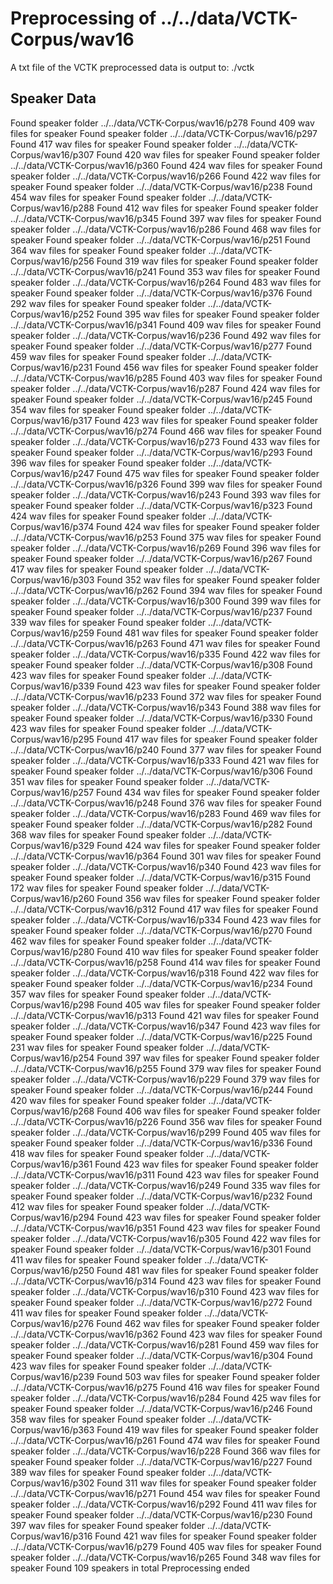 # Preprocessing of ../../data/VCTK-Corpus/wav16
A txt file of the VCTK preprocessed data is output to: ./vctk

## Speaker Data
Found speaker folder ../../data/VCTK-Corpus/wav16/p278
Found 409 wav files for speaker
Found speaker folder ../../data/VCTK-Corpus/wav16/p297
Found 417 wav files for speaker
Found speaker folder ../../data/VCTK-Corpus/wav16/p307
Found 420 wav files for speaker
Found speaker folder ../../data/VCTK-Corpus/wav16/p360
Found 424 wav files for speaker
Found speaker folder ../../data/VCTK-Corpus/wav16/p266
Found 422 wav files for speaker
Found speaker folder ../../data/VCTK-Corpus/wav16/p238
Found 454 wav files for speaker
Found speaker folder ../../data/VCTK-Corpus/wav16/p288
Found 412 wav files for speaker
Found speaker folder ../../data/VCTK-Corpus/wav16/p345
Found 397 wav files for speaker
Found speaker folder ../../data/VCTK-Corpus/wav16/p286
Found 468 wav files for speaker
Found speaker folder ../../data/VCTK-Corpus/wav16/p251
Found 364 wav files for speaker
Found speaker folder ../../data/VCTK-Corpus/wav16/p256
Found 319 wav files for speaker
Found speaker folder ../../data/VCTK-Corpus/wav16/p241
Found 353 wav files for speaker
Found speaker folder ../../data/VCTK-Corpus/wav16/p264
Found 483 wav files for speaker
Found speaker folder ../../data/VCTK-Corpus/wav16/p376
Found 292 wav files for speaker
Found speaker folder ../../data/VCTK-Corpus/wav16/p252
Found 395 wav files for speaker
Found speaker folder ../../data/VCTK-Corpus/wav16/p341
Found 409 wav files for speaker
Found speaker folder ../../data/VCTK-Corpus/wav16/p236
Found 492 wav files for speaker
Found speaker folder ../../data/VCTK-Corpus/wav16/p277
Found 459 wav files for speaker
Found speaker folder ../../data/VCTK-Corpus/wav16/p231
Found 456 wav files for speaker
Found speaker folder ../../data/VCTK-Corpus/wav16/p285
Found 403 wav files for speaker
Found speaker folder ../../data/VCTK-Corpus/wav16/p287
Found 424 wav files for speaker
Found speaker folder ../../data/VCTK-Corpus/wav16/p245
Found 354 wav files for speaker
Found speaker folder ../../data/VCTK-Corpus/wav16/p317
Found 423 wav files for speaker
Found speaker folder ../../data/VCTK-Corpus/wav16/p274
Found 466 wav files for speaker
Found speaker folder ../../data/VCTK-Corpus/wav16/p273
Found 433 wav files for speaker
Found speaker folder ../../data/VCTK-Corpus/wav16/p293
Found 396 wav files for speaker
Found speaker folder ../../data/VCTK-Corpus/wav16/p247
Found 475 wav files for speaker
Found speaker folder ../../data/VCTK-Corpus/wav16/p326
Found 399 wav files for speaker
Found speaker folder ../../data/VCTK-Corpus/wav16/p243
Found 393 wav files for speaker
Found speaker folder ../../data/VCTK-Corpus/wav16/p323
Found 424 wav files for speaker
Found speaker folder ../../data/VCTK-Corpus/wav16/p374
Found 424 wav files for speaker
Found speaker folder ../../data/VCTK-Corpus/wav16/p253
Found 375 wav files for speaker
Found speaker folder ../../data/VCTK-Corpus/wav16/p269
Found 396 wav files for speaker
Found speaker folder ../../data/VCTK-Corpus/wav16/p267
Found 417 wav files for speaker
Found speaker folder ../../data/VCTK-Corpus/wav16/p303
Found 352 wav files for speaker
Found speaker folder ../../data/VCTK-Corpus/wav16/p262
Found 394 wav files for speaker
Found speaker folder ../../data/VCTK-Corpus/wav16/p300
Found 399 wav files for speaker
Found speaker folder ../../data/VCTK-Corpus/wav16/p237
Found 339 wav files for speaker
Found speaker folder ../../data/VCTK-Corpus/wav16/p259
Found 481 wav files for speaker
Found speaker folder ../../data/VCTK-Corpus/wav16/p263
Found 471 wav files for speaker
Found speaker folder ../../data/VCTK-Corpus/wav16/p335
Found 422 wav files for speaker
Found speaker folder ../../data/VCTK-Corpus/wav16/p308
Found 423 wav files for speaker
Found speaker folder ../../data/VCTK-Corpus/wav16/p339
Found 423 wav files for speaker
Found speaker folder ../../data/VCTK-Corpus/wav16/p233
Found 372 wav files for speaker
Found speaker folder ../../data/VCTK-Corpus/wav16/p343
Found 388 wav files for speaker
Found speaker folder ../../data/VCTK-Corpus/wav16/p330
Found 423 wav files for speaker
Found speaker folder ../../data/VCTK-Corpus/wav16/p295
Found 417 wav files for speaker
Found speaker folder ../../data/VCTK-Corpus/wav16/p240
Found 377 wav files for speaker
Found speaker folder ../../data/VCTK-Corpus/wav16/p333
Found 421 wav files for speaker
Found speaker folder ../../data/VCTK-Corpus/wav16/p306
Found 351 wav files for speaker
Found speaker folder ../../data/VCTK-Corpus/wav16/p257
Found 434 wav files for speaker
Found speaker folder ../../data/VCTK-Corpus/wav16/p248
Found 376 wav files for speaker
Found speaker folder ../../data/VCTK-Corpus/wav16/p283
Found 469 wav files for speaker
Found speaker folder ../../data/VCTK-Corpus/wav16/p282
Found 368 wav files for speaker
Found speaker folder ../../data/VCTK-Corpus/wav16/p329
Found 424 wav files for speaker
Found speaker folder ../../data/VCTK-Corpus/wav16/p364
Found 301 wav files for speaker
Found speaker folder ../../data/VCTK-Corpus/wav16/p340
Found 423 wav files for speaker
Found speaker folder ../../data/VCTK-Corpus/wav16/p315
Found 172 wav files for speaker
Found speaker folder ../../data/VCTK-Corpus/wav16/p260
Found 356 wav files for speaker
Found speaker folder ../../data/VCTK-Corpus/wav16/p312
Found 417 wav files for speaker
Found speaker folder ../../data/VCTK-Corpus/wav16/p334
Found 423 wav files for speaker
Found speaker folder ../../data/VCTK-Corpus/wav16/p270
Found 462 wav files for speaker
Found speaker folder ../../data/VCTK-Corpus/wav16/p280
Found 410 wav files for speaker
Found speaker folder ../../data/VCTK-Corpus/wav16/p258
Found 414 wav files for speaker
Found speaker folder ../../data/VCTK-Corpus/wav16/p318
Found 422 wav files for speaker
Found speaker folder ../../data/VCTK-Corpus/wav16/p234
Found 357 wav files for speaker
Found speaker folder ../../data/VCTK-Corpus/wav16/p298
Found 405 wav files for speaker
Found speaker folder ../../data/VCTK-Corpus/wav16/p313
Found 421 wav files for speaker
Found speaker folder ../../data/VCTK-Corpus/wav16/p347
Found 423 wav files for speaker
Found speaker folder ../../data/VCTK-Corpus/wav16/p225
Found 231 wav files for speaker
Found speaker folder ../../data/VCTK-Corpus/wav16/p254
Found 397 wav files for speaker
Found speaker folder ../../data/VCTK-Corpus/wav16/p255
Found 379 wav files for speaker
Found speaker folder ../../data/VCTK-Corpus/wav16/p229
Found 379 wav files for speaker
Found speaker folder ../../data/VCTK-Corpus/wav16/p244
Found 420 wav files for speaker
Found speaker folder ../../data/VCTK-Corpus/wav16/p268
Found 406 wav files for speaker
Found speaker folder ../../data/VCTK-Corpus/wav16/p226
Found 356 wav files for speaker
Found speaker folder ../../data/VCTK-Corpus/wav16/p299
Found 405 wav files for speaker
Found speaker folder ../../data/VCTK-Corpus/wav16/p336
Found 418 wav files for speaker
Found speaker folder ../../data/VCTK-Corpus/wav16/p361
Found 423 wav files for speaker
Found speaker folder ../../data/VCTK-Corpus/wav16/p311
Found 423 wav files for speaker
Found speaker folder ../../data/VCTK-Corpus/wav16/p249
Found 335 wav files for speaker
Found speaker folder ../../data/VCTK-Corpus/wav16/p232
Found 412 wav files for speaker
Found speaker folder ../../data/VCTK-Corpus/wav16/p294
Found 423 wav files for speaker
Found speaker folder ../../data/VCTK-Corpus/wav16/p351
Found 423 wav files for speaker
Found speaker folder ../../data/VCTK-Corpus/wav16/p305
Found 422 wav files for speaker
Found speaker folder ../../data/VCTK-Corpus/wav16/p301
Found 411 wav files for speaker
Found speaker folder ../../data/VCTK-Corpus/wav16/p250
Found 481 wav files for speaker
Found speaker folder ../../data/VCTK-Corpus/wav16/p314
Found 423 wav files for speaker
Found speaker folder ../../data/VCTK-Corpus/wav16/p310
Found 423 wav files for speaker
Found speaker folder ../../data/VCTK-Corpus/wav16/p272
Found 411 wav files for speaker
Found speaker folder ../../data/VCTK-Corpus/wav16/p276
Found 462 wav files for speaker
Found speaker folder ../../data/VCTK-Corpus/wav16/p362
Found 423 wav files for speaker
Found speaker folder ../../data/VCTK-Corpus/wav16/p281
Found 459 wav files for speaker
Found speaker folder ../../data/VCTK-Corpus/wav16/p304
Found 423 wav files for speaker
Found speaker folder ../../data/VCTK-Corpus/wav16/p239
Found 503 wav files for speaker
Found speaker folder ../../data/VCTK-Corpus/wav16/p275
Found 416 wav files for speaker
Found speaker folder ../../data/VCTK-Corpus/wav16/p284
Found 425 wav files for speaker
Found speaker folder ../../data/VCTK-Corpus/wav16/p246
Found 358 wav files for speaker
Found speaker folder ../../data/VCTK-Corpus/wav16/p363
Found 419 wav files for speaker
Found speaker folder ../../data/VCTK-Corpus/wav16/p261
Found 474 wav files for speaker
Found speaker folder ../../data/VCTK-Corpus/wav16/p228
Found 366 wav files for speaker
Found speaker folder ../../data/VCTK-Corpus/wav16/p227
Found 389 wav files for speaker
Found speaker folder ../../data/VCTK-Corpus/wav16/p302
Found 311 wav files for speaker
Found speaker folder ../../data/VCTK-Corpus/wav16/p271
Found 454 wav files for speaker
Found speaker folder ../../data/VCTK-Corpus/wav16/p292
Found 411 wav files for speaker
Found speaker folder ../../data/VCTK-Corpus/wav16/p230
Found 397 wav files for speaker
Found speaker folder ../../data/VCTK-Corpus/wav16/p316
Found 421 wav files for speaker
Found speaker folder ../../data/VCTK-Corpus/wav16/p279
Found 405 wav files for speaker
Found speaker folder ../../data/VCTK-Corpus/wav16/p265
Found 348 wav files for speaker
Found 109 speakers in total
Preprocessing ended
